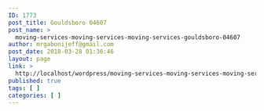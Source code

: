 ```yaml
---
ID: 1773
post_title: Gouldsboro 04607
post_name: >
  moving-services-moving-services-moving-services-gouldsboro-04607
author: mrgabonijeff@gmail.com
post_date: 2018-03-28 01:36:46
layout: page
link: >
  http://localhost/wordpress/moving-services-moving-services-moving-services-gouldsboro-04607/
published: true
tags: [ ]
categories: [ ]
---
```

